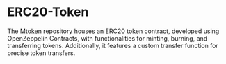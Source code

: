 # ERC20-Token
The Mtoken repository houses an ERC20 token contract, developed using OpenZeppelin Contracts, with functionalities for minting, burning, and transferring tokens. Additionally, it features a custom transfer function for precise token transfers.
